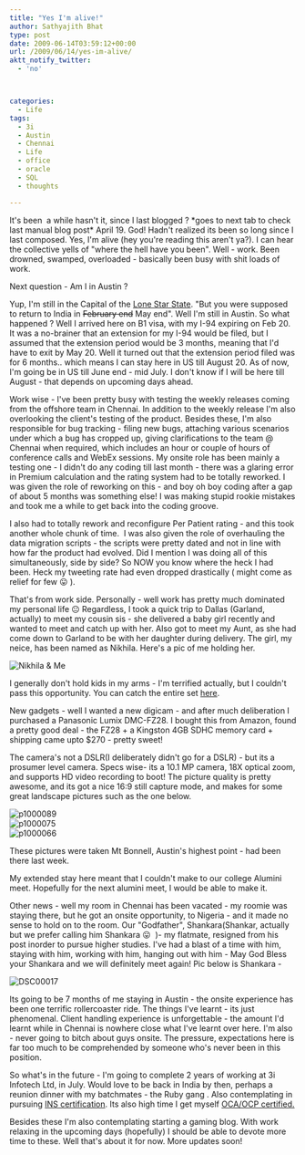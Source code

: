 ```yaml
---
title: "Yes I'm alive!"
author: Sathyajith Bhat
type: post
date: 2009-06-14T03:59:12+00:00
url: /2009/06/14/yes-im-alive/
aktt_notify_twitter:
  - 'no'



categories:
  - Life
tags:
  - 3i
  - Austin
  - Chennai
  - Life
  - office
  - oracle
  - SQL
  - thoughts

---
```

It's been  a while hasn't it, since I last blogged ? \*goes to next tab to check last manual blog post\* April 19. God! Hadn't realized its been so long since I last composed. Yes, I'm alive (hey you're reading this aren't ya?). I can hear the collective yells of "where the hell have you been". Well - work. Been drowned, swamped, overloaded - basically been busy with shit loads of work.

Next question - Am I in Austin ?



Yup, I'm still in the Capital of the [Lone Star State][1]. "But you were supposed to return to India in <span style="text-decoration: line-through;">February end</span> May end". Well I'm still in Austin. So what happened ? Well I arrived here on B1 visa, with my I-94 expiring on Feb 20. It was a no-brainer that an extension for my I-94 would be filed, but I assumed that the extension period would be 3 months, meaning that I'd have to exit by May 20. Well it turned out that the extension period filed was for 6 months.. which means I can stay here in US till August 20. As of now, I'm going be in US till June end - mid July. I don't know if I will be here till August - that depends on upcoming days ahead.

Work wise - I've been pretty busy with testing the weekly releases coming from the offshore team in Chennai. In addition to the weekly release I'm also overlooking the client's testing of the product. Besides these, I'm also responsible for bug tracking - filing new bugs, attaching various scenarios under which a bug has cropped up, giving clarifications to the team @ Chennai when required, which includes an hour or couple of hours of conference calls and WebEx sessions. My onsite role has been mainly a testing one - I didn't do any coding till last month - there was a glaring error in Premium calculation and the rating system had to be totally reworked. I was given the role of reworking on this - and boy oh boy coding after a gap of about 5 months was something else! I was making stupid rookie mistakes and took me a while to get back into the coding groove.

I also had to totally rework and reconfigure Per Patient rating - and this took another whole chunk of time.  I was also given the role of overhauling the data migration scripts - the scripts were pretty dated and not in line with how far the product had evolved. Did I mention I was doing all of this simultaneously, side by side? So NOW you know where the heck I had been. Heck my tweeting rate had even dropped drastically ( might come as relief for few 😛 ).



That's from work side. Personally - well work has pretty much dominated my personal life 😐 Regardless, I took a quick trip to Dallas (Garland, actually) to meet my cousin sis - she delivered a baby girl recently and wanted to meet and catch up with her. Also got to meet my Aunt, as she had come down to Garland to be with her daughter during delivery. The girl, my neice, has been named as Nikhila. Here's a pic of me holding her.

![Nikhila & Me][2] 

I generally don't hold kids in my arms - I'm terrified actually, but I couldn't pass this opportunity. You can catch the entire set [here][3].

New gadgets - well I wanted a new digicam - and after much deliberation I purchased a Panasonic Lumix DMC-FZ28. I bought this from Amazon, found a pretty good deal - the FZ28 + a Kingston 4GB SDHC memory card + shipping came upto $270 - pretty sweet!

The camera's not a DSLR(I deliberately didn't go for a DSLR) - but its a prosumer level camera. Specs wise- its a 10.1 MP camera, 18X optical zoom, and supports HD video recording to boot! The picture quality is pretty awesome, and its got a nice 16:9 still capture mode, and makes for some great landscape pictures such as the one below.

![p1000089][4]  
![p1000075][5]   
![p1000066][6]   

These pictures were taken Mt Bonnell, Austin's highest point - had been there last week.

My extended stay here meant that I couldn't make to our college Alumini meet. Hopefully for the next alumini meet, I would be able to make it.

Other news - well my room in Chennai has been vacated - my roomie was staying there, but he got an onsite opportunity, to Nigeria - and it made no sense to hold on to the room. Our "Godfather", Shankara(Shankar, actually but we prefer calling him Shankara 😛  )- my flatmate, resigned from his post inorder to pursue higher studies. I've had a blast of a time with him, staying with him, working with him, hanging out with him - May God Bless your Shankara and we will definitely meet again! Pic below is Shankara -

![DSC00017][7] 

Its going to be 7 months of me staying in Austin - the onsite experience has been one terrific rollercoaster ride. The things I've learnt - its just phenomenal. Client handling experience is unforgettable - the amount I'd learnt while in Chennai is nowhere close what I've learnt over here. I'm also - never going to bitch about guys onsite. The pressure, expectations here is far too much to be comprehended by someone who's never been in this position.

So what's in the future - I'm going to complete 2 years of working at 3i Infotech Ltd, in July. Would love to be back in India by then, perhaps a reunion dinner with my batchmates - the Ruby gang . Also contemplating in pursuing [INS certification][8]. Its also high time I get myself [OCA/OCP certified.][9]

Besides these I'm also contemplating starting a gaming blog. With work relaxing in the upcoming days (hopefully) I should be able to devote more time to these. Well that's about it for now. More updates soon!

 [1]: https://en.wikipedia.org/wiki/Texas
 [2]: https://farm4.static.flickr.com/3628/3623341387_2a15ba31a7_m.jpg
 [3]: https://www.flickr.com/photos/sathyabhat/sets/72157619709230492/
 [4]: https://farm4.static.flickr.com/3649/3602608078_9661a4a9bc_m.jpg
 [5]: https://farm4.static.flickr.com/3336/3601773425_5bce7cd3a0_m.jpg
 [6]: https://farm4.static.flickr.com/3611/3601754801_7cd5acf7e3_m.jpg
 [7]: https://farm3.static.flickr.com/2434/3623721624_84bfd54bc7_m.jpg
 [8]: https://www.aicpcu.org/flyers/INS.htm
 [9]: https://education.oracle.com/pls/web_prod-plq-dad/db_pages.getpage?page_id=39&p_org_id=1001&lang=US
